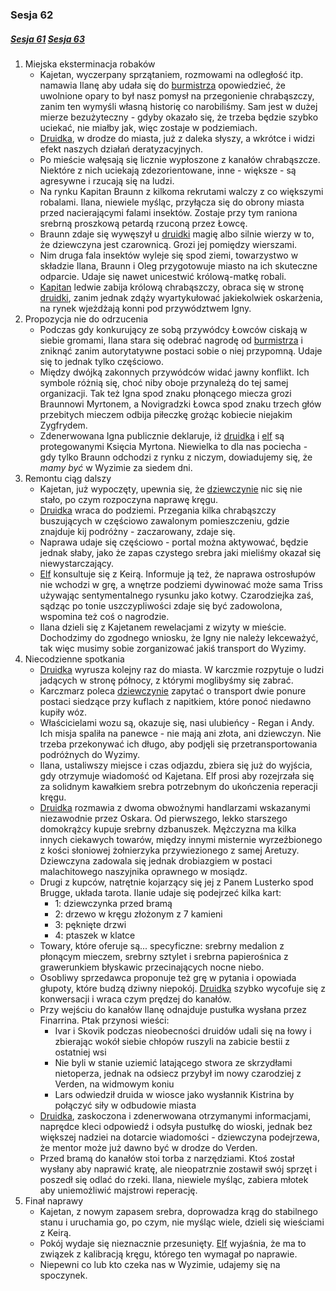 ### Sesja 62
##### [Sesja 61](#sesja-61) [Sesja 63](#sesja-63)
1. Miejska eksterminacja robaków
    - Kajetan, wyczerpany sprzątaniem, rozmowami na odległość itp. namawia Ilanę aby udała się do [burmistrza](Oleg) opowiedzieć, że uwolnione opary to był nasz pomysł na przegonienie chrabąszczy, zanim ten wymyśli własną historię co narobiliśmy. Sam jest w dużej mierze bezużyteczny - gdyby okazało się, że trzeba będzie szybko uciekać, nie miałby jak, więc zostaje w podziemiach.
    - [Druidka](Ilana), w drodze do miasta, już z daleka słyszy, a wkrótce i widzi efekt naszych działań deratyzacyjnych. 
    - Po mieście wałęsają się licznie wypłoszone z kanałów chrabąszcze. Niektóre z nich uciekają zdezorientowane, inne - większe - są agresywne i rzucają się na ludzi.
    - Na rynku Kapitan Braunn z kilkoma rekrutami walczy z co większymi robalami. Ilana, niewiele myśląc, przyłącza się do obrony miasta przed nacierającymi falami insektów. Zostaje przy tym raniona srebrną proszkową petardą rzuconą przez Łowcę.
    - Braunn zdaje się wywęszył u [druidki](Ilana) magię albo silnie wierzy w to, że dziewczyna jest czarownicą. Grozi jej pomiędzy wierszami.
    - Nim druga fala insektów wyleje się spod ziemi, towarzystwo w składzie Ilana, Braunn i Oleg przygotowuje miasto na ich skuteczne odparcie. Udaje się nawet unicestwić królową-matkę robali.
    - [Kapitan](Braunn) ledwie zabija królową chrabąszczy, obraca się w stronę [druidki](Ilana), zanim jednak zdąży wyartykułować jakiekolwiek oskarżenia, na rynek wjeżdżają konni pod przywództwem Igny.
2. Propozycja nie do odrzucenia
    - Podczas gdy konkurujący ze sobą przywódcy Łowców ciskają w siebie gromami, Ilana stara się odebrać nagrodę od [burmistrza](Oleg) i zniknąć zanim autorytatywne postaci sobie o niej przypomną. Udaje się to jednak tylko częściowo.
    - Między dwójką zakonnych przywódców widać jawny konflikt. Ich symbole różnią się, choć niby oboje przynależą do tej samej organizacji. Tak też Igna spod znaku płonącego miecza grozi Braunnowi Myrtonem, a Novigradzki Łowca spod znaku trzech głów przebitych mieczem odbija piłeczkę grożąc kobiecie niejakim Zygfrydem.
    - Zdenerwowana Igna publicznie deklaruje, iż [druidka](Ilana) i [elf](Kajetan) są protegowanymi Księcia Myrtona. Niewielka to dla nas pociecha - gdy tylko Braunn odchodzi z rynku z niczym, dowiadujemy się, że _mamy być_ w Wyzimie za siedem dni.
3. Remontu ciąg dalszy
    - Kajetan, już wypoczęty, upewnia się, że [dziewczynie](Ilana) nic się nie stało, po czym rozpoczyna naprawę kręgu.
    - [Druidka](Ilana) wraca do podziemi. Przegania kilka chrabąszczy buszujących w częściowo zawalonym pomieszczeniu, gdzie znajduje kij podróżny - zaczarowany, zdaje się.
    - Naprawa udaje się częściowo - portal można aktywować, będzie jednak słaby, jako że zapas czystego srebra jaki mieliśmy okazał się niewystarczający.
    - [Elf](Kajetan) konsultuje się z Keirą. Informuje ją też, że naprawa ostrosłupów nie wchodzi w grę, a wnętrze podziemi dywinować może sama Triss używając sentymentalnego rysunku jako kotwy. Czarodziejka zaś, sądząc po tonie uszczypliwości zdaje się być zadowolona, wspomina też coś o nagrodzie. 
    - Ilana dzieli się z Kajetanem rewelacjami z wizyty w mieście. Dochodzimy do zgodnego wniosku, że Igny nie należy lekceważyć, tak więc musimy sobie zorganizować jakiś transport do Wyzimy.
4. Niecodzienne spotkania
    - [Druidka](Ilana) wyrusza kolejny raz do miasta. W karczmie rozpytuje o ludzi jadących w stronę północy, z którymi moglibyśmy się zabrać.
    - Karczmarz poleca [dziewczynie](Ilana) zapytać o transport dwie ponure postaci siedzące przy kuflach z napitkiem, które ponoć niedawno kupiły wóz.
    - Właścicielami wozu są, okazuje się, nasi ulubieńcy - Regan i Andy. Ich misja spaliła na panewce - nie mają ani złota, ani dziewczyn. Nie trzeba przekonywać ich długo, aby podjęli się przetransportowania podróżnych do Wyzimy.
    - Ilana, ustaliwszy miejsce i czas odjazdu, zbiera się już do wyjścia, gdy otrzymuje wiadomość od Kajetana. Elf prosi aby rozejrzała się za solidnym kawałkiem srebra potrzebnym do ukończenia reperacji kręgu.
    - [Druidka](Ilana) rozmawia z dwoma obwoźnymi handlarzami wskazanymi niezawodnie przez Oskara. Od pierwszego, lekko starszego domokrążcy kupuje srebrny dzbanuszek. Mężczyzna ma kilka innych ciekawych towarów, między innymi misternie wyrzeźbionego z kości słoniowej żołnierzyka przywiezionego z samej Aretuzy. Dziewczyna zadowala się jednak drobiazgiem w postaci malachitowego naszyjnika oprawnego w mosiądz.
    - Drugi z kupców, natrętnie kojarzący się jej z Panem Lusterko spod Brugge, układa tarota. Ilanie udaje się podejrzeć kilka kart:
        - 1: dziewczynka przed bramą
        - 2: drzewo w kręgu złożonym z 7 kamieni
        - 3: pęknięte drzwi
        - 4: ptaszek w klatce 
    - Towary, które oferuje są... specyficzne: srebrny medalion z płonącym mieczem, srebrny sztylet i srebrna papierośnica z grawerunkiem błyskawic przecinających nocne niebo.
    - Osobliwy sprzedawca proponuje też grę w pytania i opowiada głupoty, które budzą dziwny niepokój. [Druidka](Ilana) szybko wycofuje się z konwersacji i wraca czym prędzej do kanałów.
    - Przy wejściu do kanałów Ilanę odnajduje pustułka wysłana przez Finarrina. Ptak przynosi wieści:
        +  Ivar i Skovik podczas nieobecności druidów udali się na łowy i zbierając wokół siebie chłopów ruszyli na zabicie bestii z ostatniej wsi
        + Nie byli w stanie uziemić latającego stwora ze skrzydłami nietoperza, jednak na odsiecz przybył im nowy czarodziej z Verden, na widmowym koniu
        + Lars odwiedził druida w wiosce jako wysłannik Kistrina by połączyć siły w odbudowie miasta
    - [Druidka](Ilana), zaskoczona i zdenerwowana otrzymanymi informacjami, naprędce kleci odpowiedź i odsyła pustułkę do wioski, jednak bez większej nadziei na dotarcie wiadomości - dziewczyna podejrzewa, że mentor może już dawno być w drodze do Verden.
    - Przed bramą do kanałów stoi torba z narzędziami. Ktoś został wysłany aby naprawić kratę, ale nieopatrznie zostawił swój sprzęt i poszedł się odlać do rzeki. Ilana, niewiele myśląc, zabiera młotek aby uniemożliwić majstrowi reperację.
5. Finał naprawy
    - Kajetan, z nowym zapasem srebra, doprowadza krąg do stabilnego stanu i uruchamia go, po czym, nie myśląc wiele, dzieli się wieściami z Keirą.
    - Pokój wydaje się nieznacznie przesunięty. [Elf](Kajetan) wyjaśnia, że ma to związek z kalibracją kręgu, którego ten wymagał po naprawie.
    - Niepewni co lub kto czeka nas w Wyzimie, udajemy się na spoczynek.